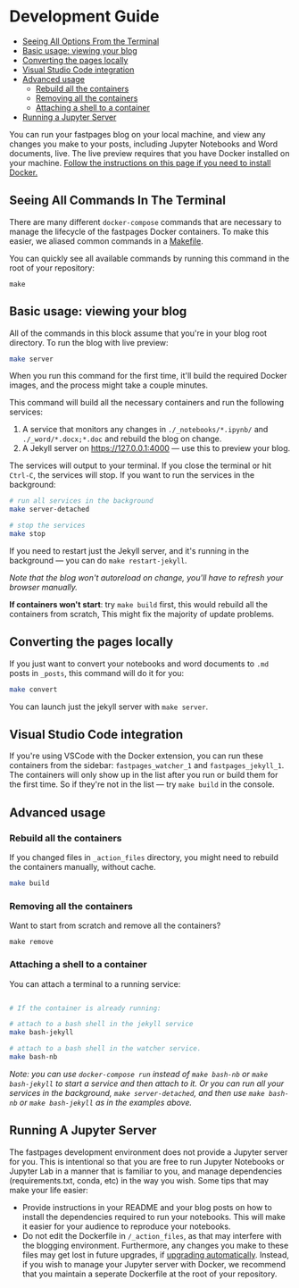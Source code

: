 # Development Guide
  - [Seeing All Options From the Terminal](#seeing-all-commands-in-the-terminal)
  - [Basic usage: viewing your blog](#basic-usage-viewing-your-blog)
  - [Converting the pages locally](#converting-the-pages-locally)
  - [Visual Studio Code integration](#visual-studio-code-integration)
  - [Advanced usage](#advanced-usage)
    - [Rebuild all the containers](#rebuild-all-the-containers)
    - [Removing all the containers](#removing-all-the-containers)
    - [Attaching a shell to a container](#attaching-a-shell-to-a-container)
  - [Running a Jupyter Server](#running-a-jupyter-server)

You can run your fastpages blog on your local machine, and view any changes you make to your posts, including Jupyter Notebooks and Word documents, live.
The live preview requires that you have Docker installed on your machine. [Follow the instructions on this page if you need to install Docker.](https://www.docker.com/products/docker-desktop)

## Seeing All Commands In The Terminal

There are many different `docker-compose` commands that are necessary to manage the lifecycle of the fastpages Docker containers.  To make this easier, we aliased common commands in a [Makefile](https://www.gnu.org/software/make/manual/html_node/Introduction.html).

You can quickly see all available commands by running this command in the root of your repository:

`make`

## Basic usage: viewing your blog

All of the commands in this block assume that you're in your blog root directory.
To run the blog with live preview:

```bash
make server
```

When you run this command for the first time, it'll build the required Docker images, and the process might take a couple minutes.

This command will build all the necessary containers and run the following services:
1. A service that monitors any changes in `./_notebooks/*.ipynb/` and `./_word/*.docx;*.doc` and rebuild the blog on change.
2. A Jekyll server on https://127.0.0.1:4000 — use this to preview your blog.

The services will output to your terminal. If you close the terminal or hit `Ctrl-C`, the services will stop.
If you want to run the services in the background:

```bash
# run all services in the background
make server-detached

# stop the services
make stop
```

If you need to restart just the Jekyll server, and it's running in the background — you can do `make restart-jekyll`.

_Note that the blog won't autoreload on change, you'll have to refresh your browser manually._

**If containers won't start**: try `make build` first, this would rebuild all the containers from scratch, This might fix the majority of update problems.

## Converting the pages locally

If you just want to convert your notebooks and word documents to `.md` posts in `_posts`, this command will do it for you:

```bash
make convert
```

You can launch just the jekyll server with `make server`.

## Visual Studio Code integration

If you're using VSCode with the Docker extension, you can run these containers from the sidebar: `fastpages_watcher_1` and `fastpages_jekyll_1`.
The containers will only show up in the list after you run or build them for the first time. So if they're not in the list — try `make build` in the console.

## Advanced usage

### Rebuild all the containers
If you changed files in `_action_files` directory, you might need to rebuild the containers manually, without cache.

```bash
make build
```

### Removing all the containers
Want to start from scratch and remove all the containers?

```
make remove
```

### Attaching a shell to a container
You can attach a terminal to a running service:

```bash

# If the container is already running:

# attach to a bash shell in the jekyll service
make bash-jekyll

# attach to a bash shell in the watcher service.
make bash-nb
```

_Note: you can use `docker-compose run` instead of `make bash-nb` or `make bash-jekyll` to start a service and then attach to it.
Or you can run all your services in the background, `make server-detached`, and then use `make bash-nb` or `make bash-jekyll` as in the examples above._

## Running A Jupyter Server

The fastpages development environment does not provide a Jupyter server for you.  This is intentional so that you are free to run Jupyter Notebooks or Jupyter Lab in a manner that is familiar to you, and manage dependencies (requirements.txt, conda, etc) in the way you wish.  Some tips that may make your life easier:

- Provide instructions in your README and your blog posts on how to install the dependencies required to run your notebooks.  This will make it easier for your audience to reproduce your notebooks.
- Do not edit the Dockerfile in `/_action_files`, as that may interfere with the blogging environment.  Furthermore, any changes you make to these files may get lost in future upgrades, if [upgrading automatically](UGPRADE.md).  Instead, if you wish to manage your Jupyter server with Docker, we recommend that you maintain a seperate Dockerfile at the root of your repository.
